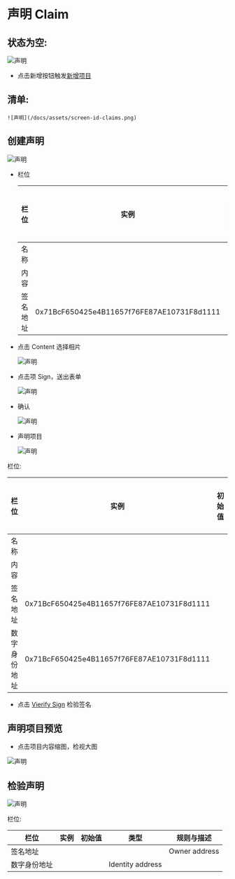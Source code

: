 # 声明 Claim

## 状态为空:

![声明](/docs/assets/screen-id-claims-empty.png)

* 点击新增按钮触发[新增项目](#claims-create-item)

## 清单:

	![声明](/docs/assets/screen-id-claims.png)

## <a name="claims-create-item">创建声明</a>

![声明](/docs/assets/screen-certificate-1.png)

* 栏位

	栏位 | 实例 | 初始值 | 类型 | 规则与描述
	------------- | ------------- | ------------- | ------------- | -------------
	名称 |  |  |  | 
	内容 |  |  | image | 
	签名地址 | 0x71BcF650425e4B11657f76FE87AE10731F8d1111 |  | owner Address | 

* 点击 Content 选择相片

	![声明](/docs/assets/screen-certificate-2.png)

* 点击项 Sign，送出表单

	![声明](/docs/assets/screen-certificate-3.png)

* 确认

	![声明](/docs/assets/screen-certificate-confirmation.png)

* 声明项目

	![声明](/docs/assets/screen-certificate-item.png)

栏位:

栏位 | 实例 | 初始值 | 类型 | 规则与描述
------------- | ------------- | ------------- | ------------- | -------------
名称 |  |  |  | 
内容 |  |  | image | 
签名地址 | 0x71BcF650425e4B11657f76FE87AE10731F8d1111 |  | owner Address |
数字身份地址 | 0x71BcF650425e4B11657f76FE87AE10731F8d1111 |  | owner Address |    

* 点击 [Vierify Sign](#verifys-sign) 检验签名

## 声明项目预览

* 点击项目内容缩图，检视大图

![声明](/docs/assets/screen-certificate-item-image-review.png)

##	<a name="verifys-sign">检验声明</a>

![声明](/docs/assets/screen-verifi-certificate-item.png)

栏位:

栏位 | 实例 | 初始值 | 类型 | 规则与描述
------------- | ------------- | ------------- | ------------- | -------------
签名地址 |  |  |  | Owner address
数字身份地址 |  |  | Identity address

